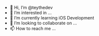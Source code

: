 - 👋 Hi, I’m @teythedev
- 👀 I’m interested in ...
- 🌱 I’m currently learning iOS Development
- 💞️ I’m looking to collaborate on ...
- 📫 How to reach me ...

<!---
teythedev/teythedev is a ✨ special ✨ repository because its `README.md` (this file) appears on your GitHub profile.
You can click the Preview link to take a look at your changes.
--->
